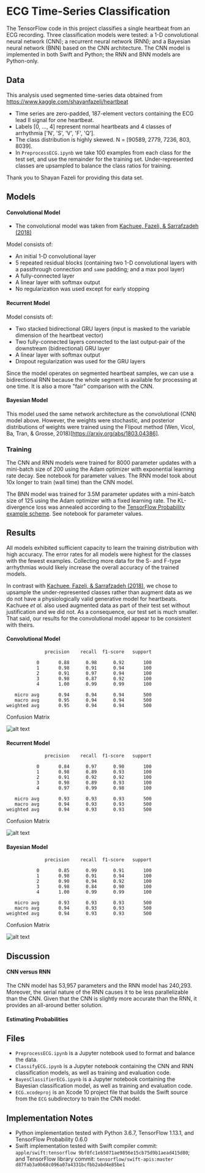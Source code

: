 # ECG Time-Series Classification
The TensorFlow code in this project classifies a single heartbeat from an ECG recording. Three classification models were tested: a 1-D convolutional neural network (CNN); a recurrent neural network (RNN); and a Bayesian neural network (BNN) based on the CNN architecture. The CNN model is implemented in both Swift and Python; the RNN and BNN models are Python-only.

## Data
This analysis used segmented time-series data obtained from https://www.kaggle.com/shayanfazeli/heartbeat
* Time series are zero-padded, 187-element vectors containing the ECG lead II signal for one heartbeat.
* Labels [0, ..., 4] represent normal heartbeats and 4 classes of arrhythmia ['N', 'S', 'V', 'F', 'Q'].
* The class distribution is highly skewed. N = [90589, 2779, 7236, 803, 8039].
* In `PreprocessECG.ipynb` we take 100 examples from each class for the test set, and use the remainder for the training set. Under-represented classes are upsampled to balance the class ratios for training.

Thank you to Shayan Fazeli for providing this data set.

## Models
#### Convolutional Model
* The convolutional model was taken from [Kachuee, Fazeli, & Sarrafzadeh \(2018\)](https://arxiv.org/pdf/1805.00794.pdf)

Model consists of:
* An initial 1-D convolutional layer
* 5 repeated residual blocks (containing two 1-D convolutional layers with a passthrough connection and `same` padding; and a max pool layer)
* A fully-connected layer
* A linear layer with softmax output
* No regularization was used except for early stopping

#### Recurrent Model

Model consists of:
* Two stacked bidirectional GRU layers (input is masked to the variable dimension of the heartbeat vector)
* Two fully-connected layers connected to the last output-pair of the downstream (bidirectional) GRU layer
* A linear layer with softmax output
* Dropout regularization was used for the GRU layers

Since the model operates on segmented heartbeat samples, we can use a bidirectional RNN because the whole segment is available for processing at one time. It is also a more \"fair\" comparison with the CNN.

#### Bayesian Model

This model used the same network architecture as the convolutional (CNN) model above. However, the weights were stochastic, and posterior distributions of weights were trained using the Flipout method \(Wen, Vicol, Ba, Tran, \& Grosse, 2018\)[https://arxiv.org/abs/1803.04386].

### Training
The CNN and RNN models were trained for 8000 parameter updates with a mini-batch size of 200 using the Adam optimizer with exponential learning rate decay. See notebook for parameter values. The RNN model took about 10x longer to train (wall time) than the CNN model.

The BNN model was trained for 3.5M parameter updates with a mini-batch size of 125 using the Adam optimizer with a fixed learning rate. The KL-divergence loss was annealed according to the [TensorFlow Probability example scheme](https://github.com/tensorflow/probability/blob/master/tensorflow_probability/examples/cifar10_bnn.py). See notebook for parameter values.

## Results
All models exhibited sufficient capacity to learn the training distribution with high accuracy. The error rates for all models were highest for the classes with the fewest examples. Collecting more data for the S- and F-type arrhythmias would likely increase the overall accuracy of the trained models.

In contrast with [Kachuee, Fazeli, & Sarrafzadeh \(2018\)](https://arxiv.org/pdf/1805.00794.pdf), we chose to upsample the under-represented classes rather than augment data as we do not have a physiologically valid generative model for heartbeats. Kachuee _et al._ also used augmented data as part of their test set without justification and we did not. As a consequence, our test set is much smaller. That said, our results for the convolutional model appear to be consistent with theirs.

#### Convolutional Model
```
              precision    recall  f1-score   support

           0       0.88      0.98      0.92       100
           1       0.98      0.91      0.94       100
           2       0.91      0.97      0.94       100
           3       0.98      0.87      0.92       100
           4       1.00      0.99      0.99       100

   micro avg       0.94      0.94      0.94       500
   macro avg       0.95      0.94      0.94       500
weighted avg       0.95      0.94      0.94       500
 ```
Confusion Matrix

 ![alt text](https://github.com/dave-fernandes/ECGClassifier/blob/master/images/CM-CNN.png "Confusion matrix for CNN classifier.")

#### Recurrent Model
```
              precision    recall  f1-score   support

           0       0.84      0.97      0.90       100
           1       0.98      0.89      0.93       100
           2       0.91      0.92      0.92       100
           3       0.98      0.89      0.93       100
           4       0.97      0.99      0.98       100

   micro avg       0.93      0.93      0.93       500
   macro avg       0.94      0.93      0.93       500
weighted avg       0.94      0.93      0.93       500
 ```
Confusion Matrix

 ![alt text](https://github.com/dave-fernandes/ECGClassifier/blob/master/images/CM-RNN.png "Confusion matrix for RNN classifier.")

#### Bayesian Model
```
              precision    recall  f1-score   support

           0       0.85      0.99      0.91       100
           1       0.98      0.91      0.94       100
           2       0.90      0.94      0.92       100
           3       0.98      0.84      0.90       100
           4       1.00      0.99      0.99       100

   micro avg       0.93      0.93      0.93       500
   macro avg       0.94      0.93      0.93       500
weighted avg       0.94      0.93      0.93       500
 ```
Confusion Matrix

 ![alt text](https://github.com/dave-fernandes/ECGClassifier/blob/master/images/CM-BNN.png "Confusion matrix for BNN classifier.")

## Discussion
#### CNN versus RNN
The CNN model has 53,957 parameters and the RNN model has 240,293. Moreover, the serial nature of the RNN causes it to be less parallelizable than the CNN. Given that the CNN is slightly more accurate than the RNN, it provides an all-around better solution.

#### Estimating Probabilities


## Files
* `PreprocessECG.ipynb` is a Jupyter notebook used to format and balance the data.
* `ClassifyECG.ipynb` is a Jupyter notebook containing the CNN and RNN classification models, as well as training and evaluation code.
* `BayesClassifierECG.ipynb` is a Jupyter notebook containing the Bayesian classification model, as well as training and evaluation code.
* `ECG.xcodeproj` is an Xcode 10 project file that builds the Swift source from the `ECG` subdirectory to train the CNN model.

## Implementation Notes
* Python implementation tested with Python 3.6.7, TensorFlow 1.13.1, and TensorFlow Probability 0.6.0
* Swift implementation tested with Swift compiler commit: `apple/swift:tensorflow 9bf0fc1eb5071ae9856e15cb75d9b1aead415d80`; and TensorFlow library commit: `tensorflow/swift-apis:master d87fab3a9b68c096a07a4331bcfbb2abd4e85be1`
